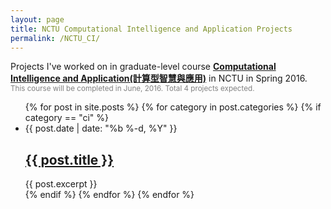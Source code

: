 ```yaml
---
layout: page
title: NCTU Computational Intelligence and Application Projects
permalink: /NCTU_CI/
---
```


Projects I've worked on in graduate-level course [__Computational Intelligence and Application(計算型智慧與應用)__](https://course.nctu.edu.tw/Course/CrsOutline/show.asp?Acy=104&Sem=2&CrsNo=5239) in NCTU in Spring 2016.<br/>
<small><font color="gray">This course will be completed in June, 2016. Total 4 projects expected.</font></small>

<ul class="post-list">
{% for post in site.posts %}
{% for category in post.categories %}
{% if category == "ci" %}
<li>
<span class="post-meta">{{ post.date | date: "%b %-d, %Y" }}</span>
<h2>
<a class="post-link" href="{{ post.url | prepend: site.baseurl }}">{{ post.title }}</a>
</h2>
{{ post.excerpt }}
</li>
{% endif %}
{% endfor %}
{% endfor %}
</ul>
